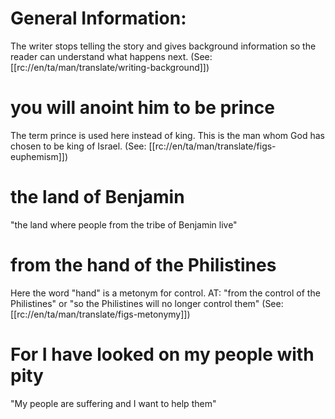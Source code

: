 # General Information:

The writer stops telling the story and gives background information so the reader can understand what happens next. (See: [[rc://en/ta/man/translate/writing-background]])

# you will anoint him to be prince

The term prince is used here instead of king. This is the man whom God has chosen to be king of Israel. (See: [[rc://en/ta/man/translate/figs-euphemism]])

# the land of Benjamin

"the land where people from the tribe of Benjamin live"

# from the hand of the Philistines

Here the word "hand" is a metonym for control. AT: "from the control of the Philistines" or "so the Philistines will no longer control them" (See: [[rc://en/ta/man/translate/figs-metonymy]])

# For I have looked on my people with pity

"My people are suffering and I want to help them"